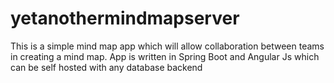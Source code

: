 # yetanothermindmapserver

This is a simple mind map app which will allow collaboration between teams in creating a mind map. App is written in Spring Boot and Angular Js which can be self hosted with any database backend
